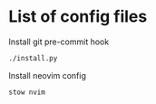 # List of config files

Install git pre-commit hook
```bash
./install.py
```

Install neovim config 
```bash
stow nvim
```

